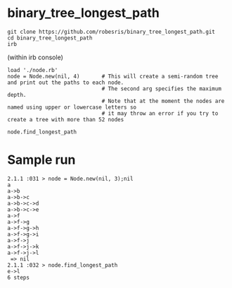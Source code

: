 binary_tree_longest_path
========================
    
    git clone https://github.com/robesris/binary_tree_longest_path.git
    cd binary_tree_longest_path
    irb

(within irb console)

    load './node.rb'
    node = Node.new(nil, 4)       # This will create a semi-random tree and print out the paths to each node.  
                                  # The second arg specifies the maximum depth.  
                                  # Note that at the moment the nodes are named using upper or lowercase letters so
                                  # it may throw an error if you try to create a tree with more than 52 nodes
                              
    node.find_longest_path


Sample run
==========
    2.1.1 :031 > node = Node.new(nil, 3);nil
    a
    a->b
    a->b->c
    a->b->c->d
    a->b->c->e
    a->f
    a->f->g
    a->f->g->h
    a->f->g->i
    a->f->j
    a->f->j->k
    a->f->j->l
     => nil
    2.1.1 :032 > node.find_longest_path
    e->l
    6 steps
